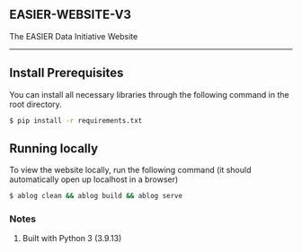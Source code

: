 ## **EASIER-WEBSITE-V3**

The EASIER Data Initiative Website

---

## Install Prerequisites

You can install all necessary libraries through the following command in the root directory.

```bash
$ pip install -r requirements.txt
```

## Running locally

To view the website locally, run the following command (it should automatically open up localhost in a browser)

```bash
$ ablog clean && ablog build && ablog serve
```

### Notes

1.  Built with Python 3 (3.9.13)